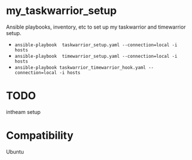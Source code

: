 # my_taskwarrior_setup

Ansible playbooks, inventory, etc to set up my taskwarrior and timewarrior setup.

- `ansible-playbook  taskwarrior_setup.yaml --connection=local -i hosts`
- `ansible-playbook  timewarrior_setup.yaml --connection=local -i hosts`
- `ansible-playbook taskwarrior_timewarrior_hook.yaml --connection=local -i hosts`

# TODO

intheam setup

# Compatibility

Ubuntu
